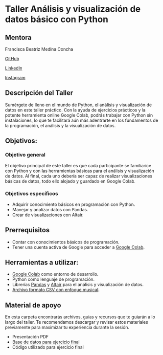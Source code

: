 # Taller Análisis y visualización de datos básico con Python

## Mentora

Francisca Beatriz Medina Concha

[GitHub](https://github.com/frani-be)

[LinkedIn](https://www.linkedin.com/in/frani-be)

[Instagram](https://www.instagram.com/frani.be)

## Descripción del Taller

Sumérgete de lleno en el mundo de Python, el análisis y visualización de datos en este taller práctico. Con la ayuda de ejercicios prácticos y la potente herramienta online Google Colab, podrás trabajar con Python sin instalaciones, lo que te facilitará aún más adentrarte en los fundamentos de la programación, el análisis y la visualización de datos.

## Objetivos:

### Objetivo general

El objetivo principal de este taller es que cada participante se familiarice con Python y con las herramientas básicas para el análisis y visualización de datos. Al final, cada uno debería ser capaz de realizar visualizaciones básicas de datos, todo ello alojado y guardado en Google Colab.

### Objetivos específicos

- Adquirir conocimiento básicos en programación con Python.
- Manejar y analizar datos con Pandas.
- Crear de visualizaciones con Altair.

## Prerrequisitos

- Contar con conocimientos básicos de programación.
- Tener una cuenta activa de Google para acceder a [Google Colab](https://colab.google/).

## Herramientas a utilizar:

- [Google Colab](https://colab.google/) como entorno de desarrollo.
- Python como lenguaje de programación.
- Librerías [Pandas](https://pandas.pydata.org/) y [Altair](https://altair-viz.github.io/) para el análisis y visualización de datos.
- [Archivo formato CSV con enfoque musical](https://www.kaggle.com/datasets/nelgiriyewithana/most-streamed-spotify-songs-2024/data).

## Material de apoyo

En esta carpeta encontrarás archivos, guías y recursos que te guiarán a lo largo del taller. Te recomendamos descargar y revisar estos materiales previamente para maximizar tu experiencia durante la sesión.

- Presentación PDF
- [Base de datos para ejercicio final](spotify-2024.csv)
- Código utilizado para ejercicio final
